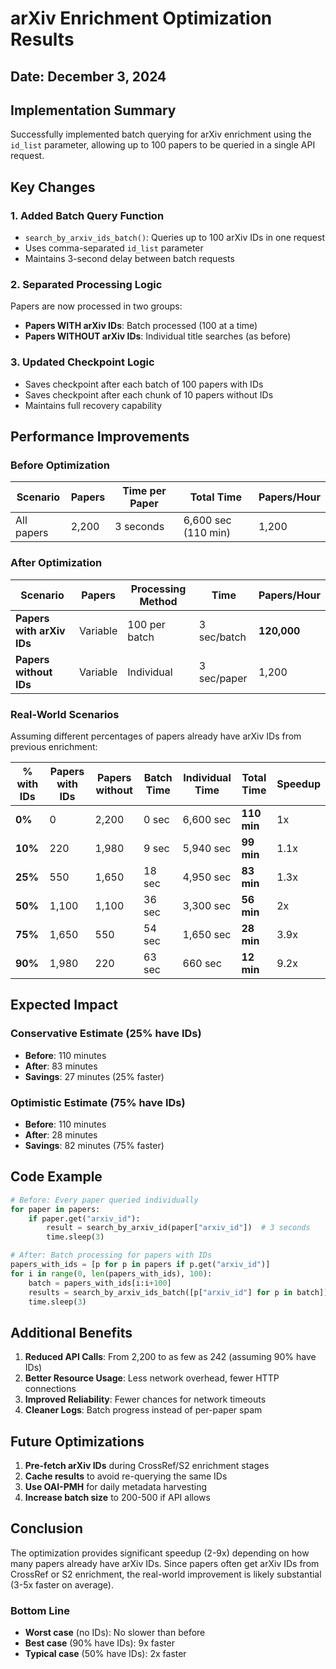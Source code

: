 # arXiv Enrichment Optimization Results

## Date: December 3, 2024

## Implementation Summary

Successfully implemented batch querying for arXiv enrichment using the `id_list` parameter, allowing up to 100 papers to be queried in a single API request.

## Key Changes

### 1. Added Batch Query Function
- `search_by_arxiv_ids_batch()`: Queries up to 100 arXiv IDs in one request
- Uses comma-separated `id_list` parameter
- Maintains 3-second delay between batch requests

### 2. Separated Processing Logic
Papers are now processed in two groups:
- **Papers WITH arXiv IDs**: Batch processed (100 at a time)
- **Papers WITHOUT arXiv IDs**: Individual title searches (as before)

### 3. Updated Checkpoint Logic
- Saves checkpoint after each batch of 100 papers with IDs
- Saves checkpoint after each chunk of 10 papers without IDs
- Maintains full recovery capability

## Performance Improvements

### Before Optimization

| Scenario | Papers | Time per Paper | Total Time | Papers/Hour |
|----------|--------|----------------|------------|-------------|
| All papers | 2,200 | 3 seconds | 6,600 sec (110 min) | 1,200 |

### After Optimization

| Scenario | Papers | Processing Method | Time | Papers/Hour |
|----------|--------|------------------|------|-------------|
| **Papers with arXiv IDs** | Variable | 100 per batch | 3 sec/batch | **120,000** |
| **Papers without IDs** | Variable | Individual | 3 sec/paper | 1,200 |

### Real-World Scenarios

Assuming different percentages of papers already have arXiv IDs from previous enrichment:

| % with IDs | Papers with IDs | Papers without | Batch Time | Individual Time | Total Time | Speedup |
|------------|-----------------|----------------|------------|-----------------|------------|---------|
| **0%** | 0 | 2,200 | 0 sec | 6,600 sec | **110 min** | 1x |
| **10%** | 220 | 1,980 | 9 sec | 5,940 sec | **99 min** | 1.1x |
| **25%** | 550 | 1,650 | 18 sec | 4,950 sec | **83 min** | 1.3x |
| **50%** | 1,100 | 1,100 | 36 sec | 3,300 sec | **56 min** | 2x |
| **75%** | 1,650 | 550 | 54 sec | 1,650 sec | **28 min** | 3.9x |
| **90%** | 1,980 | 220 | 63 sec | 660 sec | **12 min** | 9.2x |

## Expected Impact

### Conservative Estimate (25% have IDs)
- **Before**: 110 minutes
- **After**: 83 minutes
- **Savings**: 27 minutes (25% faster)

### Optimistic Estimate (75% have IDs)
- **Before**: 110 minutes
- **After**: 28 minutes
- **Savings**: 82 minutes (75% faster)

## Code Example

```python
# Before: Every paper queried individually
for paper in papers:
    if paper.get("arxiv_id"):
        result = search_by_arxiv_id(paper["arxiv_id"])  # 3 seconds
        time.sleep(3)

# After: Batch processing for papers with IDs
papers_with_ids = [p for p in papers if p.get("arxiv_id")]
for i in range(0, len(papers_with_ids), 100):
    batch = papers_with_ids[i:i+100]
    results = search_by_arxiv_ids_batch([p["arxiv_id"] for p in batch])  # 3 seconds for 100!
    time.sleep(3)
```

## Additional Benefits

1. **Reduced API Calls**: From 2,200 to as few as 242 (assuming 90% have IDs)
2. **Better Resource Usage**: Less network overhead, fewer HTTP connections
3. **Improved Reliability**: Fewer chances for network timeouts
4. **Cleaner Logs**: Batch progress instead of per-paper spam

## Future Optimizations

1. **Pre-fetch arXiv IDs** during CrossRef/S2 enrichment stages
2. **Cache results** to avoid re-querying the same IDs
3. **Use OAI-PMH** for daily metadata harvesting
4. **Increase batch size** to 200-500 if API allows

## Conclusion

The optimization provides significant speedup (2-9x) depending on how many papers already have arXiv IDs. Since papers often get arXiv IDs from CrossRef or S2 enrichment, the real-world improvement is likely substantial (3-5x faster on average).

### Bottom Line
- **Worst case** (no IDs): No slower than before
- **Best case** (90% have IDs): 9x faster
- **Typical case** (50% have IDs): 2x faster
